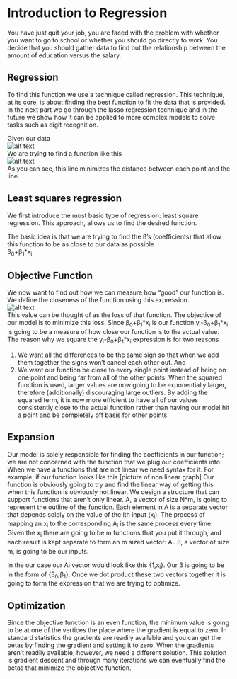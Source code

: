 # Introduction to Regression
You have just quit your job, you are faced with the problem with whether you want to go to school or whether you should go directly to work. You decide that you should gather data to find out the relationship between the amount of education versus the salary.

## Regression

To find this function we use a technique called regression. This technique, at its core, is about finding the best function to fit the data that is provided. In the next part we go through the lasso regression technique and in the future we show how it can be applied to more complex models to solve tasks such as digit recognition.


Given our data
<br/>
![alt text](https://github.com/supersteph/supersteph.github.io/blob/master/images/Screenshot%202017-08-31%20at%2010.27.01%20AM.png "data")
<br/>
We are trying to find a function like this
<br/>
![alt text](https://github.com/supersteph/supersteph.github.io/blob/master/images/Screenshot%202017-08-31%20at%205.13.52%20PM.png "data with line")
<br/>
As you can see, this line minimizes the distance between each point and the line.

## Least squares regression

We first introduce the most basic type of regression: least square regression. This approach, allows us to find the desired function.

The basic idea is that we are trying to find the ß’s (coefficients) that allow this function to be as close to our data as possible
<br/>
β<sub>0</sub>+β<sub>1</sub>*x<sub>i</sub>


## Objective Function

We now want to find out  how we can measure how “good” our function is. We define the closeness of the function using this expression.
<br/>
![alt text](https://github.com/supersteph/supersteph.github.io/blob/master/images/CodeCogsEqn.gif "equation") 
<br/>
This value can be thought of as the loss of that function. The objective of our model is to minimize this loss. Since β<sub>0</sub>+β<sub>1</sub>*x<sub>i</sub> is our function y<sub>i</sub>-β<sub>0</sub>+β<sub>1</sub>*x<sub>i</sub> is going to be a measure of how close our function is to the actual value. 
The reason why we square the  y<sub>i</sub>-β<sub>0</sub>+β<sub>1</sub>*x<sub>i</sub> expression is for two reasons 
1. We want all the differences to be the same sign so that when we add them together the signs won’t cancel each other out. 
And  
2. We want our function be close to every single point instead of being on one point and being far from all of the other points. When the squared function is used, larger values are now going to be exponentially larger, therefore (additionally) discouraging large outliers. By adding the squared term, it is now more efficient to have all of our values consistently close to the actual function rather than having our model hit a point and be completely off basis for other points.

## Expansion
Our model is solely responsible for finding the coefficients in our function; we are not concerned with the function that we plug our coefficients into. When we have a functions that are not linear we need syntax for it.
For example, if our function looks like this
[picture of non linear graph]
Our function is obviously going to try and find the linear way of getting this when this function is obviously not linear.
We design a structure that can support functions that aren’t only linear.
A, a vector of size N*m, is going to represent the outline of the function. Each element in A is a separate vector that depends solely on the value of the ith input (x<sub>i</sub>). The process of mapping an x<sub>i</sub> to the corresponding A<sub>i</sub> is the same process every time. Given the x<sub>i</sub> there are going to be m functions that you put it through, and each result is kept separate to form an m sized vector: A<sub>i</sub>.
β, a vector of size m, is going to be our inputs.

In the our case our Ai vector would look like this {1,x<sub>i</sub>}. Our β is going to be in the form of {β<sub>0</sub>,β<sub>1</sub>}. Once we dot product these two vectors together it is going to form the expression that we are trying to optimize.


 
## Optimization
Since the objective function is an even function, the minimum value is going to be at one of the vertices the place where the gradient is equal to zero. In standard statistics the gradients are readily available and you can get the betas by finding the gradient and setting it to zero. 
When the gradients aren’t readily available, however, we need a different solution. This solution is gradient descent and through many iterations we can eventually find the betas that minimize the objective function.
